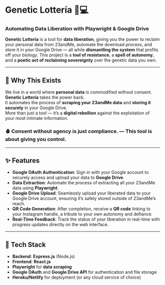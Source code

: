 # **Genetic Lottería** 🔮💻  
### **Automating Data Liberation with Playwright & Google Drive**

**Genetic Lottería** is a tool for **data liberation**, giving you the power to reclaim your personal data from 23andMe, automate the download process, and store it in your Google Drive — all while **dismantling the system** that profits off your biology. This project is a **tool of resistance**, a **spell of autonomy**, and a **poetic act of reclaiming sovereignty** over the genetic data you own.

---

## 🚨 **Why This Exists**  
We live in a world where **personal data** is commodified without consent. **Genetic Lottería** takes the power back.  
It automates the process of **scraping your 23andMe data** and **storing it securely** in your Google Drive.  
More than just a tool — it’s a **digital rebellion** against the exploitation of your most intimate information.

### 🩸 Consent without agency is just compliance.  — This tool is about giving **you** control.

---

## ✨ **Features**  
- **Google OAuth Authentication**: Sign in with your Google account to securely access and upload your data to **Google Drive**.
- **Data Extraction**: Automate the process of extracting all your 23andMe data using **Playwright**.
- **Google Drive Upload**: Seamlessly upload your liberated data to your Google Drive account, ensuring it’s safely stored outside of 23andMe’s reach.
- **QR Code Generation**: After completion, receive a **QR code** linking to your Instagram handle, a tribute to your own autonomy and defiance.
- **Real-Time Feedback**: Track the status of your liberation in real-time with progress updates directly on the web interface.

---

## 🔧 **Tech Stack**
- **Backend**: **Express.js** (Node.js)
- **Frontend**: **React.js**
- **Playwright** for **data scraping**
- **Google OAuth** and **Google Drive API** for authentication and file storage
- **Heroku/Netlify** for deployment (or any cloud service of choice)
